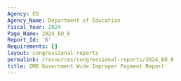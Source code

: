 ```yaml
---
Agency: ED
Agency_Name: Department of Education
Fiscal_Year: 2024
Page_Name: 2024_ED_6
Report_Id: '6'
Requirements: []
layout: congressional-reports
permalink: /resources/congressional-reports/2024_ED_6
title: OMB Government Wide Improper Payment Report
---
```

